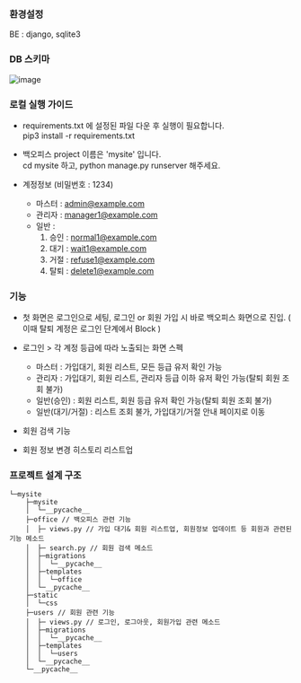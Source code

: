 ### 환경설정
BE : django, sqlite3

### DB 스키마
![image](https://github.com/jjuyeoni/python_project/assets/18046663/5a6814e8-bee2-43cb-9266-b1787e51c47a)

### 로컬 실행 가이드
  - requirements.txt 에 설정된 파일 다운 후 실행이 필요합니다. <br>
    pip3 install -r requirements.txt

  - 백오피스 project 이름은 'mysite' 입니다. <br>
    cd mysite 하고, python manage.py runserver 해주세요.

  - 계정정보 (비밀번호 : 1234)
    - 마스터 : admin@example.com 
    - 관리자 : manager1@example.com
    - 일반 :
      1. 승인 : normal1@example.com
      2. 대기 : wait1@example.com
      3. 거절 : refuse1@example.com
      4. 탈퇴 : delete1@example.com

### 기능 
  - 첫 화면은 로그인으로 세팅, 로그인 or 회원 가입 시 바로 백오피스 화면으로 진입.
    ( 이때 탈퇴 계정은 로그인 단계에서 Block )

  - 로그인 > 각 계정 등급에 따라 노출되는 화면 스펙
    - 마스터 : 가입대기, 회원 리스트, 모든 등급 유저 확인 가능
    - 관리자 : 가입대기, 회원 리스트, 관리자 등급 이하 유저 확인 가능(탈퇴 회원 조회 불가)
    - 일반(승인) : 회원 리스트, 회원 등급 유저 확인 가능(탈퇴 회원 조회 불가)
    - 일반(대기/거절) : 리스트 조회 불가, 가입대기/거절 안내 페이지로 이동

  - 회원 검색 기능
  - 회원 정보 변경 히스토리 리스트업

### 프로젝트 설계 구조

```
└─mysite
    ├─mysite
    │  └─__pycache__
    ├─office // 백오피스 관련 기능
    │  ├─ views.py // 가입 대기& 회원 리스트업, 회원정보 업데이트 등 회원과 관련된 기능 메소드
    │  ├─ search.py // 회원 검색 메소드
    │  ├─migrations
    │  │  └─__pycache__
    │  ├─templates
    │  │  └─office
    │  └─__pycache__
    ├─static
    │  └─css
    ├─users // 회원 관련 기능
    │  ├─ views.py // 로그인, 로그아웃, 회원가입 관련 메소드
    │  ├─migrations
    │  │  └─__pycache__
    │  ├─templates
    │  │  └─users
    │  └─__pycache__
    └─__pycache__
```
